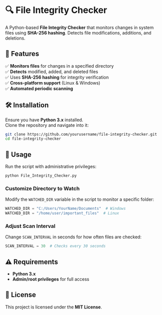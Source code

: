 # 🔍 File Integrity Checker

A Python-based **File Integrity Checker** that monitors changes in system files using **SHA-256 hashing**. Detects file modifications, additions, and deletions.

## 🚀 Features

✅ **Monitors files** for changes in a specified directory  
✅ **Detects** modified, added, and deleted files  
✅ Uses **SHA-256 hashing** for integrity verification  
✅ **Cross-platform support** (Linux & Windows)  
✅ **Automated periodic scanning**

## 🛠️ Installation

Ensure you have **Python 3.x** installed.  
Clone the repository and navigate into it:

```bash
git clone https://github.com/yourusername/file-integrity-checker.git
cd file-integrity-checker
```

## 📌 Usage

Run the script with administrative privileges:

```bash
python File_Integrity_Checker.py
```

### Customize Directory to Watch

Modify the `WATCHED_DIR` variable in the script to monitor a specific folder:

```python
WATCHED_DIR = "C:/Users/YourName/Documents"  # Windows
WATCHED_DIR = "/home/user/important_files"  # Linux
```

### Adjust Scan Interval

Change `SCAN_INTERVAL` in seconds for how often files are checked:

```python
SCAN_INTERVAL = 30  # Checks every 30 seconds
```

## ⚠️ Requirements

- **Python 3.x**
- **Admin/root privileges** for full access

## 📝 License

This project is licensed under the **MIT License**.
